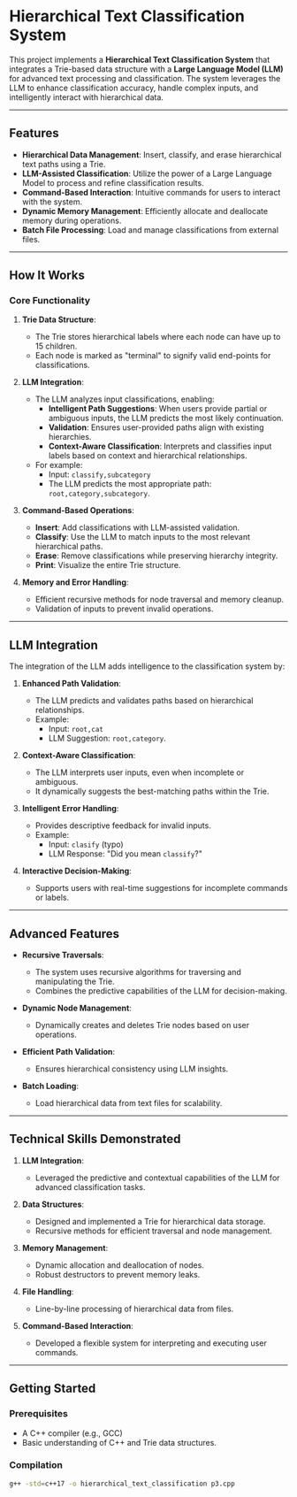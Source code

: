 # Hierarchical Text Classification System

This project implements a **Hierarchical Text Classification System** that integrates a Trie-based data structure with a **Large Language Model (LLM)** for advanced text processing and classification. The system leverages the LLM to enhance classification accuracy, handle complex inputs, and intelligently interact with hierarchical data.

---

## Features

- **Hierarchical Data Management**: Insert, classify, and erase hierarchical text paths using a Trie.
- **LLM-Assisted Classification**: Utilize the power of a Large Language Model to process and refine classification results.
- **Command-Based Interaction**: Intuitive commands for users to interact with the system.
- **Dynamic Memory Management**: Efficiently allocate and deallocate memory during operations.
- **Batch File Processing**: Load and manage classifications from external files.

---

## How It Works

### Core Functionality

1. **Trie Data Structure**:
   - The Trie stores hierarchical labels where each node can have up to 15 children.
   - Each node is marked as "terminal" to signify valid end-points for classifications.

2. **LLM Integration**:
   - The LLM analyzes input classifications, enabling:
     - **Intelligent Path Suggestions**: When users provide partial or ambiguous inputs, the LLM predicts the most likely continuation.
     - **Validation**: Ensures user-provided paths align with existing hierarchies.
     - **Context-Aware Classification**: Interprets and classifies input labels based on context and hierarchical relationships.
   - For example:
     - Input: `classify,subcategory`
     - The LLM predicts the most appropriate path: `root,category,subcategory`.

3. **Command-Based Operations**:
   - **Insert**: Add classifications with LLM-assisted validation.
   - **Classify**: Use the LLM to match inputs to the most relevant hierarchical paths.
   - **Erase**: Remove classifications while preserving hierarchy integrity.
   - **Print**: Visualize the entire Trie structure.

4. **Memory and Error Handling**:
   - Efficient recursive methods for node traversal and memory cleanup.
   - Validation of inputs to prevent invalid operations.

---

## LLM Integration

The integration of the LLM adds intelligence to the classification system by:

1. **Enhanced Path Validation**:
   - The LLM predicts and validates paths based on hierarchical relationships.
   - Example:
     - Input: `root,cat`
     - LLM Suggestion: `root,category`.

2. **Context-Aware Classification**:
   - The LLM interprets user inputs, even when incomplete or ambiguous.
   - It dynamically suggests the best-matching paths within the Trie.

3. **Intelligent Error Handling**:
   - Provides descriptive feedback for invalid inputs.
   - Example:
     - Input: `clasify` (typo)
     - LLM Response: "Did you mean `classify`?"

4. **Interactive Decision-Making**:
   - Supports users with real-time suggestions for incomplete commands or labels.

---

## Advanced Features

- **Recursive Traversals**:
  - The system uses recursive algorithms for traversing and manipulating the Trie.
  - Combines the predictive capabilities of the LLM for decision-making.

- **Dynamic Node Management**:
  - Dynamically creates and deletes Trie nodes based on user operations.

- **Efficient Path Validation**:
  - Ensures hierarchical consistency using LLM insights.

- **Batch Loading**:
  - Load hierarchical data from text files for scalability.

---

## Technical Skills Demonstrated

1. **LLM Integration**:
   - Leveraged the predictive and contextual capabilities of the LLM for advanced classification tasks.

2. **Data Structures**:
   - Designed and implemented a Trie for hierarchical data storage.
   - Recursive methods for efficient traversal and node management.

3. **Memory Management**:
   - Dynamic allocation and deallocation of nodes.
   - Robust destructors to prevent memory leaks.

4. **File Handling**:
   - Line-by-line processing of hierarchical data from files.

5. **Command-Based Interaction**:
   - Developed a flexible system for interpreting and executing user commands.

---

## Getting Started

### Prerequisites
- A C++ compiler (e.g., GCC)
- Basic understanding of C++ and Trie data structures.

### Compilation
```bash
g++ -std=c++17 -o hierarchical_text_classification p3.cpp
